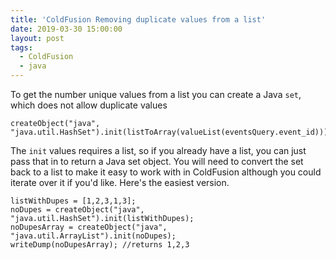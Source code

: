 ```yaml
---
title: 'ColdFusion Removing duplicate values from a list'
date: 2019-03-30 15:00:00
layout: post
tags:
  - ColdFusion
  - java
---
```


To get the number unique values from a list you can create a Java `set`, which does not allow duplicate values

    createObject("java", "java.util.HashSet").init(listToArray(valueList(eventsQuery.event_id))).size();

The `init` values requires a list, so if you already have a list, you can just pass that in to return a Java set object. You will need to convert the set back to a list to make it easy to work with in ColdFusion although you could iterate over it if you'd like. Here's the easiest version.

    listWithDupes = [1,2,3,1,3];
    noDupes = createObject("java", "java.util.HashSet").init(listWithDupes);
    noDupesArray = createObject("java", "java.util.ArrayList").init(noDupes);
    writeDump(noDupesArray); //returns 1,2,3

